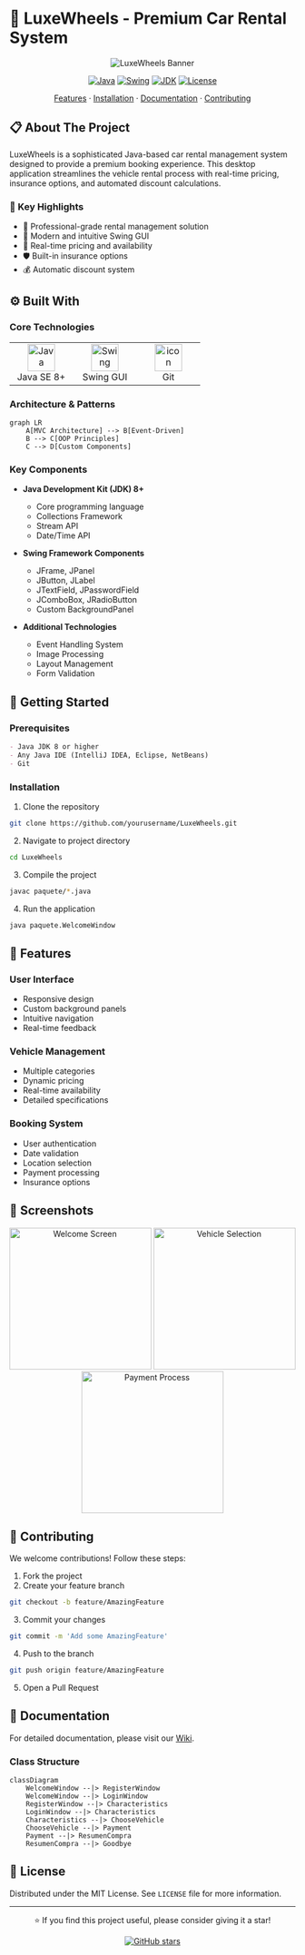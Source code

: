 # 🚗 LuxeWheels - Premium Car Rental System

<div align="center">

![LuxeWheels Banner](https://img.freepik.com/free-photo/luxury-car-parked-highway-with-modern-buildings-sunset_181624-60607.jpg)

[![Java](https://img.shields.io/badge/Java-ED8B00?style=for-the-badge&logo=oracle&logoColor=white)](https://www.java.com/)
[![Swing](https://img.shields.io/badge/Swing-GUI-blue?style=for-the-badge)](https://docs.oracle.com/javase/tutorial/uiswing/)
[![JDK](https://img.shields.io/badge/JDK-8+-green.svg?style=for-the-badge)](https://www.oracle.com/java/technologies/downloads/)
[![License](https://img.shields.io/badge/License-MIT-red.svg?style=for-the-badge)](LICENSE)

[Features](#features) · [Installation](#installation) · [Documentation](#documentation) · [Contributing](#contributing)

</div>

## 📋 About The Project

LuxeWheels is a sophisticated Java-based car rental management system designed to provide a premium booking experience. This desktop application streamlines the vehicle rental process with real-time pricing, insurance options, and automated discount calculations.

### 🌟 Key Highlights
- 💼 Professional-grade rental management solution
- 🎨 Modern and intuitive Swing GUI
- 🔄 Real-time pricing and availability
- 🛡️ Built-in insurance options
- 💰 Automatic discount system

## ⚙️ Built With

### Core Technologies
<table>
<tr>
    <td align="center" width="96">
        <img src="https://techstack-generator.vercel.app/java-icon.svg" alt="Java" width="48" height="48" />
        <br>Java SE 8+
    </td>
    <td align="center" width="96">
        <img src="https://skillicons.dev/icons?i=java" alt="Swing" width="48" height="48" />
        <br>Swing GUI
    </td>
    <td align="center" width="96">
        <img src="https://techstack-generator.vercel.app/github-icon.svg" alt="icon" width="48" height="48" />
        <br>Git
    </td>
</tr>
</table>

### Architecture & Patterns
```mermaid
graph LR
    A[MVC Architecture] --> B[Event-Driven]
    B --> C[OOP Principles]
    C --> D[Custom Components]
```

### Key Components
- **Java Development Kit (JDK) 8+**
  - Core programming language
  - Collections Framework
  - Stream API
  - Date/Time API

- **Swing Framework Components**
  - JFrame, JPanel
  - JButton, JLabel
  - JTextField, JPasswordField
  - JComboBox, JRadioButton
  - Custom BackgroundPanel

- **Additional Technologies**
  - Event Handling System
  - Image Processing
  - Layout Management
  - Form Validation

## 🚀 Getting Started

### Prerequisites
```markdown
- Java JDK 8 or higher
- Any Java IDE (IntelliJ IDEA, Eclipse, NetBeans)
- Git
```

### Installation

1. Clone the repository
```bash
git clone https://github.com/yourusername/LuxeWheels.git
```

2. Navigate to project directory
```bash
cd LuxeWheels
```

3. Compile the project
```bash
javac paquete/*.java
```

4. Run the application
```bash
java paquete.WelcomeWindow
```

## 🎯 Features

### User Interface
- Responsive design
- Custom background panels
- Intuitive navigation
- Real-time feedback

### Vehicle Management
- Multiple categories
- Dynamic pricing
- Real-time availability
- Detailed specifications

### Booking System
- User authentication
- Date validation
- Location selection
- Payment processing
- Insurance options

## 📸 Screenshots

<div align="center">
<img src="screenshots/welcome.png" alt="Welcome Screen" width="250"/>
<img src="screenshots/vehicles.png" alt="Vehicle Selection" width="250"/>
<img src="screenshots/payment.png" alt="Payment Process" width="250"/>
</div>

## 🤝 Contributing

We welcome contributions! Follow these steps:

1. Fork the project
2. Create your feature branch
```bash
git checkout -b feature/AmazingFeature
```
3. Commit your changes
```bash
git commit -m 'Add some AmazingFeature'
```
4. Push to the branch
```bash
git push origin feature/AmazingFeature
```
5. Open a Pull Request

## 📘 Documentation

For detailed documentation, please visit our [Wiki](link-to-wiki).

### Class Structure
```mermaid
classDiagram
    WelcomeWindow --|> RegisterWindow
    WelcomeWindow --|> LoginWindow
    RegisterWindow --|> Characteristics
    LoginWindow --|> Characteristics
    Characteristics --|> ChooseVehicle
    ChooseVehicle --|> Payment
    Payment --|> ResumenCompra
    ResumenCompra --|> Goodbye
```

## 📝 License

Distributed under the MIT License. See `LICENSE` file for more information.


---

<div align="center">
  
⭐️ If you find this project useful, please consider giving it a star!

[![GitHub stars](https://img.shields.io/github/stars/yourusername/LuxeWheels.svg?style=social&label=Star)](https://github.com/yourusername/LuxeWheels/stargazers/)

</div>
